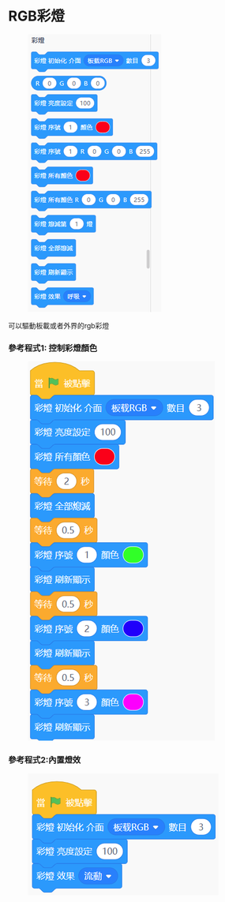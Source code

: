 # RGB彩燈

<figure><img src="../../../.gitbook/assets/image (19).png" alt=""><figcaption></figcaption></figure>

可以驅動板載或者外界的rgb彩燈

### 參考程式1: 控制彩燈顏色

<figure><img src="../../../.gitbook/assets/image (20).png" alt=""><figcaption></figcaption></figure>

### 參考程式2:內置燈效

<figure><img src="../../../.gitbook/assets/image (21).png" alt=""><figcaption></figcaption></figure>
